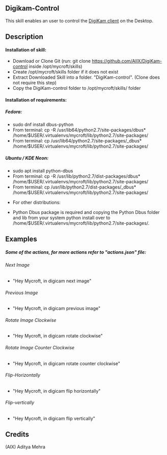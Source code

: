 ## Digikam-Control
This skill enables an user to control the [DigiKam client](https://www.digikam.org/) on the Desktop.

## Description 
#### Installation of skill:
* Download or Clone Git (run: git clone https://github.com/AIIX/DigiKam-control inside /opt/mycroft/skills)
* Create /opt/mycroft/skills folder if it does not exist
* Extract Downloaded Skill into a folder. "DigiKam-control". (Clone does not require this step)
* Copy the DigiKam-control folder to /opt/mycroft/skills/ folder

#### Installation of requirements:
##### Fedora: 
- sudo dnf install dbus-python
- From terminal: cp -R /usr/lib64/python2.7/site-packages/dbus* /home/$USER/.virtualenvs/mycroft/lib/python2.7/site-packages/
- From terminal: cp /usr/lib64/python2.7/site-packages/_dbus* /home/$USER/.virtualenvs/mycroft/lib/python2.7/site-packages/

##### Ubuntu / KDE Neon: 
- sudo apt install python-dbus
- From terminal: cp -R /usr/lib/python2.7/dist-packages/dbus* /home/$USER/.virtualenvs/mycroft/lib/python2.7/site-packages/
- From terminal: cp /usr/lib/python2.7/dist-packages/_dbus* /home/$USER/.virtualenvs/mycroft/lib/python2.7/site-packages/

* For other distributions:
- Python Dbus package is required and copying the Python Dbus folder and lib from your system python install over to /home/$USER/.virtualenvs/mycroft/lib/python2.7/site-packages/.

## Examples
##### Some of the actions, for more actions refer to "actions.json" file: 

###### Next Image
* "Hey Mycroft, in digicam next image"

###### Previous Image
* "Hey Mycroft, in digicam previous image"

###### Rotate Image Clockwise
* "Hey Mycroft, in digicam rotate clockwise"

###### Rotate Image Counter Clockwise
* "Hey Mycroft, in digicam rotate counter clockwise"

###### Flip-Horizontally
* "Hey Mycroft, in digicam flip horizontally"

###### Flip-vertically
* "Hey Mycroft, in digicam flip vertically"


## Credits 
(AIX) Aditya Mehra
